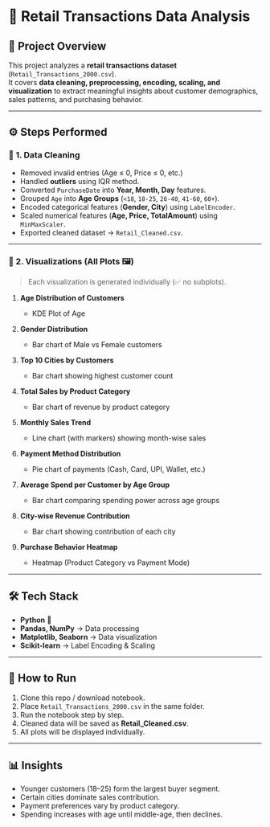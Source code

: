 # 🛒 Retail Transactions Data Analysis  

## 📌 Project Overview  
This project analyzes a **retail transactions dataset** (`Retail_Transactions_2000.csv`).  
It covers **data cleaning, preprocessing, encoding, scaling, and visualization** to extract meaningful insights about customer demographics, sales patterns, and purchasing behavior.  

---

## ⚙️ Steps Performed  

### 🔹 1. Data Cleaning  
- Removed invalid entries (Age ≤ 0, Price ≤ 0, etc.)  
- Handled **outliers** using IQR method.  
- Converted `PurchaseDate` into **Year, Month, Day** features.  
- Grouped `Age` into **Age Groups** (`<18`, `18-25`, `26-40`, `41-60`, `60+`).  
- Encoded categorical features (**Gender, City**) using `LabelEncoder`.  
- Scaled numerical features (**Age, Price, TotalAmount**) using `MinMaxScaler`.  
- Exported cleaned dataset → `Retail_Cleaned.csv`.  

---

### 🔹 2. Visualizations (All Plots 🖼️)  

> Each visualization is generated individually (✅ no subplots).  

1. **Age Distribution of Customers**  
   - KDE Plot of Age 

2. **Gender Distribution**  
   - Bar chart of Male vs Female customers 

3. **Top 10 Cities by Customers**  
   - Bar chart showing highest customer count  

4. **Total Sales by Product Category**  
   - Bar chart of revenue by product category  

5. **Monthly Sales Trend**  
   - Line chart (with markers) showing month-wise sales  

6. **Payment Method Distribution**  
   - Pie chart of payments (Cash, Card, UPI, Wallet, etc.)  

7. **Average Spend per Customer by Age Group**  
   - Bar chart comparing spending power across age groups  

8. **City-wise Revenue Contribution**  
   - Bar chart showing contribution of each city  

9. **Purchase Behavior Heatmap**  
   - Heatmap (Product Category vs Payment Mode)  

---

## 🛠️ Tech Stack  
- **Python** 🐍  
- **Pandas, NumPy** → Data processing  
- **Matplotlib, Seaborn** → Data visualization  
- **Scikit-learn** → Label Encoding & Scaling  

---

## 🚀 How to Run  
1. Clone this repo / download notebook.  
2. Place `Retail_Transactions_2000.csv` in the same folder.  
3. Run the notebook step by step.  
4. Cleaned data will be saved as **Retail_Cleaned.csv**.  
5. All plots will be displayed individually.  

---

## 📊 Insights  
- Younger customers (18–25) form the largest buyer segment.  
- Certain cities dominate sales contribution.  
- Payment preferences vary by product category.  
- Spending increases with age until middle-age, then declines.  
